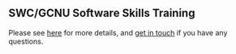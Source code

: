 ## SWC/GCNU Software Skills Training

Please see [here](https://sainsburywellcomecentre.github.io/pystarters/) for more details, and 
[get in touch](mailto:adam.tyson@ucl.ac.uk?subject=pystarters) if you have any questions.

